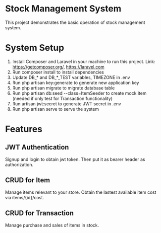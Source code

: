 # Stock Management System
This project demonstrates the basic operation of stock management system.

# System Setup
1. Install Composer and Laravel in your machine to run this project. Link: https://getcomposer.org/, https://laravel.com
2. Run composer install to install dependencies
3. Update DB_* and DB_*_TEST variables, TIMEZONE in .env
4. Run php artisan key:generate to generate new application key
5. Run php artisan migrate to migrate database table
6. Run php artisan db:seed --class=ItemSeeder to create mock item (needed if only test for Transaction functionality)
7. Run artisan jwt:secret to generate JWT secret in .env
8. Run php artisan serve to serve the system

# Features
## JWT Authentication
Signup and login to obtain jwt token. Then put it as bearer header as authorization.

## CRUD for Item
Manage items relevant to your store. 
Obtain the lastest available item cost via items/{id}/cost.

## CRUD for Transaction
Manage purchase and sales of items in stock.